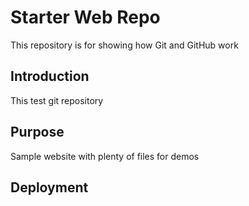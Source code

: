 # Starter Web Repo

This repository is for showing how Git and GitHub work

## Introduction

This test git repository

## Purpose

Sample website with plenty of files for demos

## Deployment
